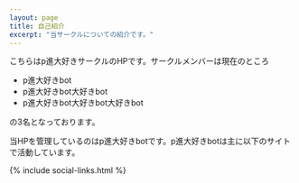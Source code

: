 ```yaml
---
layout: page
title: 自己紹介
excerpt: "当サークルについての紹介です。"
---
```

    
こちらはp進大好きサークルのHPです。サークルメンバーは現在のところ

- p進大好きbot
- p進大好きbot大好きbot
- p進大好きbot大好きbot大好きbot

の3名となっております。

当HPを管理しているのはp進大好きbotです。p進大好きbotは主に以下のサイトで活動しています。

{% include social-links.html %}
